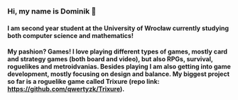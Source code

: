 ### Hi, my name is Dominik 👋
#### I am second year student at the University of Wrocław currently studying both computer science and mathematics!

#### My pashion? Games! I love playing different types of games, mostly card and strategy games (both board and video), but also RPGs, survival, roguelikes and metroidvanias. Besides playing I am also getting into game development, mostly focusing on design and balance. My biggest project so far is a roguelike game called Trixure (repo link: https://github.com/qwertyzk/Trixure).
